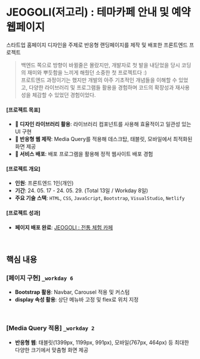 # JEOGOLI(저고리) : 테마카페 안내 및 예약 웹페이지

스타트업 홈페이지 디자인을 주제로 반응형 랜딩페이지를 제작 및 배포한 프론트엔드 프로젝트

> 백엔드 쪽으로 방향이 바뀔줄은 몰랐지만, 개발자로 첫 발을 내딛었을 당시 코딩의 재미와 뿌듯함을 느끼게 해줬던 소중한 첫 프로젝트다 :)<br>
> 프로트엔드 과정이기는 했지만 개발의 아주 기초적인 개념들을 이해할 수 있었고, 다양한 라이브러리 및 프로그램들 활용을 경험하며 코드의 확장성과 재사용성을 체감할 수 있었던 경험이었다.

#### [프로젝트 목표]

- **🎁 디자인 라이브러리 활용**: 라이브러리 컴포넌트를 사용해 효율적이고 일관성 있는 UI 구현
- **📱 반응형 웹 제작**: Media Query를 적용해 데스크탑, 태블릿, 모바일에서 최적화된 화면 제공
- **📡 서비스 배포**: 배포 프로그램을 활용해 정적 웹사이트 배포 경험

#### [프로젝트 개요]

- **인원**: 프론트엔드 1인(개인)
- **기간**: 24. 05. 17 - 24. 05. 29. (Total 13일 / Workday 8일)
- **주요 기술 스택**: ```HTML```, ```CSS```, ```JavaScript```, ```Bootstrap```, ```VisualStudio```, ```Netlify```

#### [프로젝트 성과]

- **페이지 배포 완료**: [JEOGOLI : 전통 체험 카페](https://jeogoli.netlify.app/)

<br>

## 핵심 내용

### [페이지 구현] ```_workday 6```

- **Bootstrap 활용**: Navbar, Carousel 적용 및 커스텀
- **display 속성 활용**: 상단 메뉴바 고정 및 flex로 위치 지정

<br>

### [Media Query 적용] ```_workday 2```

- **반응형 웹**: 태블릿(1399px, 1199px, 991px), 모바일(767px, 464px) 등 최대한 다양한 크기에서 맞춤형 화면 제공
